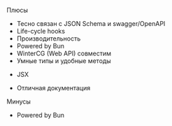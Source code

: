<SlideLogo framework="ElysiaJS" title="Плюсы и минусы"/>

<p class="text-green">Плюсы</p>

- Тесно связан с JSON Schema и swagger/OpenAPI
- Life-cycle hooks
- Производительность
- Powered by Bun
- WinterCG (Web API) совместим
- Умные типы и удобные методы

<v-clicks>

- JSX 

</v-clicks>

<div class="opacity-0">

- Отличная документация

</div>

<p class="text-red">Минусы</p>

- Powered by Bun


<!-- - Молодой -->
